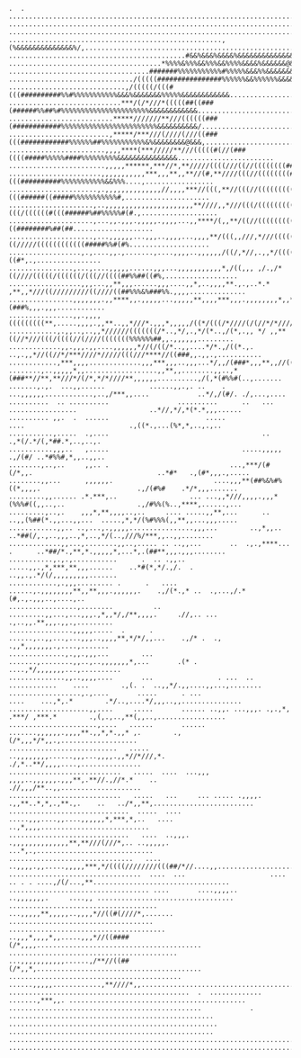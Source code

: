     .  . ....................................................................................................................... 
    .............................................................................................................................
    .............................................................................................................................
    .....................................................,(%&&&&&&&&&&&&&&%/,....................................................
    ............................................#&&%&&&%&&&&%&&&&&&&&&&&&&&&@&&&&&@&&*...........................................
    ......................................*%%%%&%%%&&%%%&&%%%%&&&&%&&&&&&@&&%&&&&@&@&&&&@&@......................................
    ...................................#######%%%%%%%%%%%#%%%%%&&&%%&&&&&&&&&&%%%&&&&&&@&&&@&@%..................................
    .............................../(((((################%%%%%%&&%%%%%%&&&&&&&&&%%%&&&&&&&&&&&&&&&,..............................
    .............................,/(((((/(((#(((##########%%#%%%%%%%%%%%&&&%&&&&&&&%%%%%&&&&&&&&&&&&.............................
    ............................***/(/*///*(((((##((###(######%%##%#%%%%%%%%%%%%%%%%%%%%%%&&&&&&&&&&&&...........................
    ..........................*****///////**///((((((###(############%%%%%%%%%%%%%%%%%%%%%%%%&&&&&&&&&&/.........................
    .........................,*****/***///(////(///((###(((############%%%%%%##%%%%%%%%%%%&%&&&&&&&&@&&&,........................
    ........................,,,,****(***/////**///(((((#(//(###((((#####%%%%%####%%%%%%%%%&&&&&&&&&&&&&&&........................
    ........................,,,,,******,***//*,**/////((((///((//((((((((###%########%%%%%%%%&&&&&&&&&&&&%.......................
    .......................,,,,,,,,,,,***,,,**,,**//(#,**////(((//((((((((####(((##########%%%%%%%%%%%&&%%%....,.................
    ......................,.,,,,,,,,,,,,,,//,,,,***//(((,**//(((//(((((((((####(((######((#####%%%%%%%%%%%#,.....................
    .....................,..,,,,,,,,,,,,,,,,,,,,,,**////,,*///(((/(((((((((##(((/((((((#(((######%##%%%%%#(#.,...................
    .....................,...,,.,,,.,,,,,.,,,,...,,****/(,,**/((//((((((((((((((//((((((((((#((########%##(##....................
    .....................,...,,,,,,...,,,..,,,,...,,,,**/(((,,///,*///((((((((#((/////((((((((((((#####%%#(#%....................
    ..................,.,....,,.,.......,....,,,,..,,,,,,/((/,*//,.,,*/(((((((((((///((((((//((((((#######((#*,.,................
    ................,...,....,,,,,......,,,...,,,,,,,,,,,*,/((,,, ,/.,/*((////(((((/((((((/(((//((((##%%##((#%,..................
    ..................,,,...,,**,,,......,,,....,,*,..,,,,**.,.,..*.* ,**,,*///((/////////((////((##%%%&%###%%.,,,,..............
    ................,,,,,,,.,,****,,.,,,,,...,,,,,**,,,,***,,,.,,,,,,,,*,,*//(((##/(((((//**/(((///((((##(###%,,,.,,,............
    ................,,.,,,,(((((((((**,.....,,,,.,,**..,,*///*.,,,*,,,,,/((*/(((/*////(/(//*/*/////((####%%##%#,.,.,,..,.........
    ............,.,,..,..,,*//////(((((((/*..,*/,.,*/(*..,/(*,.,, */ ,,**((//*///(((/((((//(////(((((((%%%%%%##,,.,,,,,,.........
    .............,,.,,,.,,....,,,,,,*//(/((/*..,,....*/*.,/((*.,. ..,.,,*//((//*/***////*/////(((///****//((###,,.,,.,...........
    ............,***,,,,.............,,,***,,,..,,,...*/,,/(###*,,,**,,//(((##////////*/***/////*,,,,,...,*//##,,*#%#,..,........
    ........,..,,,,,*,,..................,,**,,........,,..,*(###**//**,**///*/(/*,*/*////**,,,,,,..........,/(,*(#%%#(..,.......
    .......,.,.  ...,,......           ......,,.,. ..    .  ...,,,,,,............,..,/***,,....            ..*/,/(#/. ./,...,....
    ..........  .. ..........                 ..........      ..   ... .................                  ..*//,*/,*(*.*,,,......
    .......... ,,.  .  ......                        .....                  ....                          .,((*.,...(%*,*,..,.,..
    ...........,.....  .,....                                      ..                                     .,*(/.*/(,*##.*,..,..,.
    ...........,,,..   ,.....                                 .....,,,,,                                 .,/(#/ ..*#%%#,*,,..,,..
    ........,..,..     ,,.. .                              ...,***/(#(/*,,.                               ..*#*   .,(#*,,,.,.....
    ........,,...      ,,,,,,.                         ....,,,**(##%&%#%((*,,,,.                        .,/(#%#    .*/*,,,.......
    .........,,...... .*.***,..                  ... ...,,*///,,,,.,,,*(%%%#((,,..,..                  .,/#%%(%..,****,......,...
    .........,..,.    ,,,*,**,,,,..,..     .... .....,,**,...      ..   ..,,(%##(*.,,...,,...  .....,*,*/(%#%%%(,,**,,...,,,.....
    ............,,.. ..,...,.,,,,,................,,,...        ..,*,,..      ..*##(/,.,..,,,..,*,..,*/(..,///%/***,,..,,........
    .............,,...,........,,..,..... .. ..,,...       ..  .,.,****... .      ..*##/*.,**,*.,,,,,*,...*,.(##**,,,.,,,........
    ...........,.,.,...........      .  .. .,,..       .....,,.,*,***,**,,,......    ..*#(*,*/.,/.  . ..,,.,.*/(/,,,,,,,,,.......
    ............,.,,,......... .      .   ....     ......,.,,,,,,,,**,,**,,,.,,,,,,.    .,/(*.,* ..  .,...,/.*(#,.,.,,,..,....,..
    .................,........          ..       .........,,...,...,,,.,*,,*/,/**,,,,.     .//,.. ...  .,..,,.**,,,.,,.,.........
    ................,,,,,.....  .      .         ......,..,,...,...,,,..,,,,**,*/*/,,...    .,/* .  .,  .,,*,,,,,,,.,....,.......
    ..............,.,,.,,,...        ...            .......,........,,..,..,,,,,,,*,...       .(* .  ....,*/,,,,,,,...,..........
    ..............,,..,,,,....       ...                . ...  .. ............    ....        .,(. .  ..,,*/.,,....,,...,........
    ..................,.,....       .....      . ...                   ....    ...,*,.*        .*/..,....*/,,,..,,...............
    ....................,,....     .....       ...... ..,,. ...,,,. .,.,*, .***/ ,***.*        .,(,.,..,**(,,..,.................
    ......................,....   ......       ...... .......,,,,,,.,,,,**.,,*,*.,,* ,.        .,(/*,,,*/*,,.,...................
    ...........................   .....         ..,,,,,,,,......,,,...,,,,.,,*//*///,*.         ./,*..**/,,,,....,...............
    ............................   .....  ....  ...,,, ,,,,..,,,,,,.,,,**,.**//.,//*.*    ..    .//,,,/**..,,....................
    ............................   .....   ...     ... ..... .,,,,. .,,**..*,*,.,**.,.    ..   ../*,,**,.........................
    ..............................  .....  ....    .....,,,....,,....,,,,,,*,***,*,..   ....  ..,*,,,,...........................
    ..............................   ....  ..,,,.   .,,,,,,,,,,,,,,**,**///(///*,.. ..,,,,,. ...*,.,.............................
    ...............................   ....  ..,,,,.,,.....,,,,,***,*/((((////////(((##/*//....,,.................................
    .................................  ....  ...                     .... .. . . ....,/(/...,**..................................
    ................................... ....       ....,,,,..            ..,,,,,,,.     ....,, ..................................
    .....................................          ...,,,,,**,,,,,..,,,,*//((#(////*,....... ....................................
    .......................................        ..,,,*,,,,*,,.....,,,*//((####(/*,,,,.........................................
    ..........................................     ...,,,,,,,,,,,......,/**//((##(/*,,*,.........................................
    ...........................................     ......,,,,,............,**////*,,............................................
    .............................................  .  .............   .......,***,,. ............................................
    ................................................            .             ...................................................
    ....................................................                      ...................................................
    .............................................................................................................................
    .............................................................................................................................
